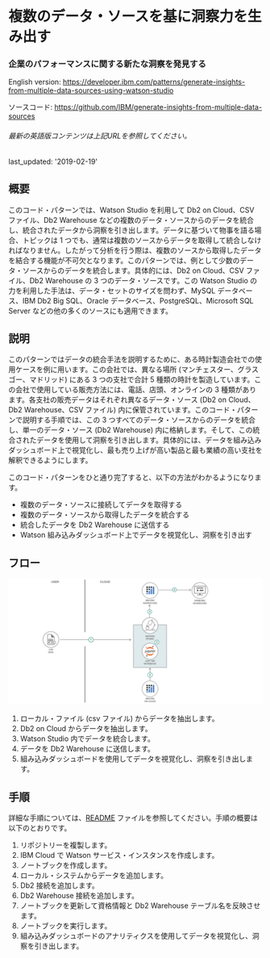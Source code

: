 # 複数のデータ・ソースを基に洞察力を生み出す

### 企業のパフォーマンスに関する新たな洞察を発見する

English version: https://developer.ibm.com/patterns/generate-insights-from-multiple-data-sources-using-watson-studio
  
ソースコード: https://github.com/IBM/generate-insights-from-multiple-data-sources

###### 最新の英語版コンテンツは上記URLを参照してください。
last_updated: '2019-02-19'

 
## 概要

このコード・パターンでは、Watson Studio を利用して Db2 on Cloud、CSV ファイル、Db2 Warehouse などの複数のデータ・ソースからのデータを統合し、統合されたデータから洞察を引き出します。データに基づいて物事を語る場合、トピックは 1 つでも、通常は複数のソースからデータを取得して統合しなければなりません。したがって分析を行う際は、複数のソースから取得したデータを結合する機能が不可欠となります。このパターンでは、例として少数のデータ・ソースからのデータを統合します。具体的には、Db2 on Cloud、CSV ファイル、Db2 Warehouse の 3 つのデータ・ソースです。この Watson Studio の力を利用した手法は、データ・セットのサイズを問わず、MySQL データベース、IBM Db2 Big SQL、Oracle データベース、PostgreSQL、Microsoft SQL Server などの他の多くのソースにも適用できます。

## 説明

このパターンではデータの統合手法を説明するために、ある時計製造会社での使用ケースを例に用います。この会社では、異なる場所 (マンチェスター、グラスゴー、マドリッド) にある 3 つの支社で合計 5 種類の時計を製造しています。この会社で使用している販売方法には、電話、店頭、オンラインの 3 種類があります。各支社の販売データはそれぞれ異なるデータ・ソース (Db2 on Cloud、Db2 Warehouse、CSV ファイル) 内に保管されています。このコード・パターンで説明する手順では、この 3 つすべてのデータ・ソースからのデータを統合し、単一のデータ・ソース (Db2 Warehouse) 内に格納します。そして、この統合されたデータを使用して洞察を引き出します。具体的には、データを組み込みダッシュボード上で視覚化し、最も売り上げが高い製品と最も業績の高い支社を解釈できるようにします。

このコード・パターンをひと通り完了すると、以下の方法がわかるようになります。

* 複数のデータ・ソースに接続してデータを取得する
* 複数のデータ・ソースから取得したデータを統合する
* 統合したデータを Db2 Warehouse に送信する
* Watson 組み込みダッシュボード上でデータを視覚化し、洞察を引き出す

## フロー

![フロー](./images/generate_insights.png)

1. ローカル・ファイル (csv ファイル) からデータを抽出します。
1. Db2 on Cloud からデータを抽出します。
1. Watson Studio 内でデータを統合します。
1. データを Db2 Warehouse に送信します。
1. 組み込みダッシュボードを使用してデータを視覚化し、洞察を引き出します。

## 手順

詳細な手順については、[README](https://github.com/IBM/generate-insights-from-multiple-data-sources/blob/master/README.md) ファイルを参照してください。手順の概要は以下のとおりです。

1. リポジトリーを複製します。
1. IBM Cloud で Watson サービス・インスタンスを作成します。
1. ノートブックを作成します。
1. ローカル・システムからデータを追加します。
1. Db2 接続を追加します。
1. Db2 Warehouse 接続を追加します。
1. ノートブックを更新して資格情報と Db2 Warehouse テーブル名を反映させます。
1. ノートブックを実行します。
1. 組み込みダッシュボードのアナリティクスを使用してデータを視覚化し、洞察を引き出します。
